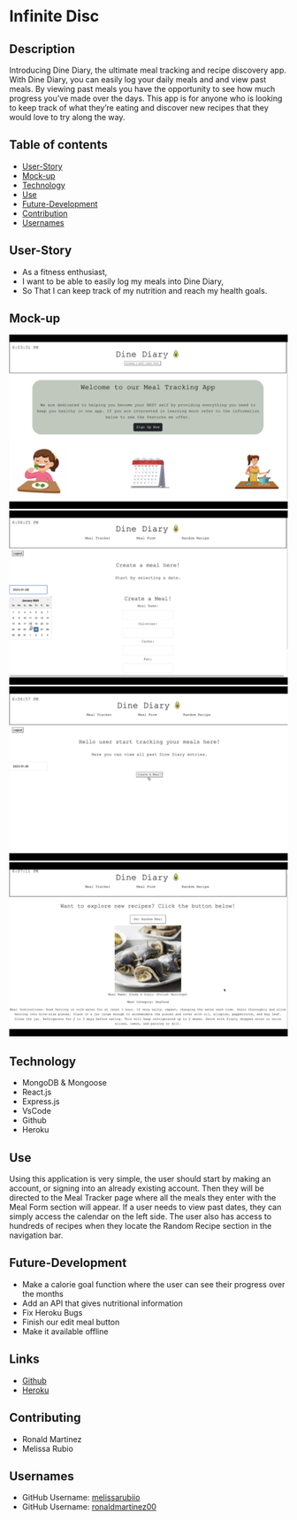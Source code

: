 # Infinite Disc

## Description
Introducing Dine Diary, the ultimate meal tracking and recipe discovery app. With Dine Diary, you can easily log your daily meals and and view past meals. By viewing past meals you have the opportunity to see how much progress you’ve made over the days. This app is for anyone who is looking to keep track of what they’re eating and discover new recipes that they would love to try along the way.
## Table of contents
- [User-Story](#User-Story)
- [Mock-up](#Mock-up)
- [Technology](#Technology)
- [Use](#Use)
- [Future-Development](#Future-Development)
- [Contribution](#Contributing)
- [Usernames](#Usernames)
## User-Story
- As a fitness enthusiast,
- I want to be able to easily log my meals into Dine Diary,
- So That I can keep track of my nutrition and reach my health goals. 
## Mock-up 
![alt infinite-disc website](/front-end//public/images/main-page.png)
![alt infinite-disc website](/front-end//public/images/meal-form.png)
![alt infinite-disc website](/front-end//public/images/meal-track.png)
![alt infinite-disc website](/front-end//public/images/recipe-page.png)
## Technology 
- MongoDB & Mongoose
- React.js
- Express.js
- VsCode
- Github
- Heroku
## Use
Using this application is very simple, the user should start by making an account, or signing into an already existing account. Then they will be directed to the Meal Tracker page where all the meals they enter with the Meal Form section will appear. If a user needs to view past dates, they can simply access the calendar on the left side. The user also has access to hundreds of recipes when they locate the Random Recipe section in the navigation bar. 
## Future-Development
- Make a calorie goal function where the user can see their progress over the months
- Add an API that gives nutritional information 
- Fix Heroku Bugs
- Finish our edit meal button
- Make it available offline
## Links
- [Github](https://github.com/RonaldMartinez00/MealTracker)
- [Heroku](https://dine-diaryfe.herokuapp.com/)
## Contributing
- Ronald Martinez
- Melissa Rubio
## Usernames
- GitHub Username: [melissarubiio](https://github.com/melissarubiio)
- GitHub Username: [ronaldmartinez00](https://github.com/ronaldmartinez00)

